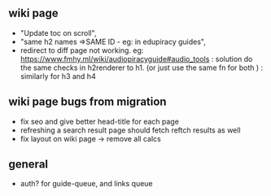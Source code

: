 ## wiki page

- "Update toc on scroll",
- "same h2 names =>SAME ID - eg: in edupiracy guides",
- redirect to diff page not working. eg:
  https://www.fmhy.ml/wiki/audiopiracyguide#audio_tools : solution do the same checks in h2renderer to h1. (or just use the same fn for both ) : similarly for h3 and h4

## wiki page bugs from migration

- fix seo and give better head-title for each page
- refreshing a search result page should fetch reftch results as well
- fix layout on wiki page -> remove all calcs

## general

- auth? for guide-queue, and links queue
